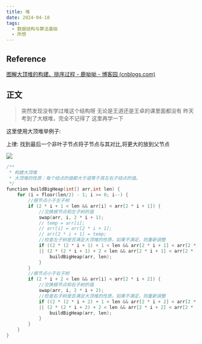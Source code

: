 ```yaml
---
title: 堆
date: 2024-04-18
tags:
  - 数据结构与算法基础
  - 所想
---
```

## Reference

[图解大顶堆的构建、排序过程 - 鹿呦呦 - 博客园 (cnblogs.com)](https://www.cnblogs.com/sunshineliulu/p/12995910.html)
## 正文

>突然发现没有学过堆这个结构呀
>无论是王道还是王卓的课里面都没有
>昨天考到了大根堆，完全不记得了
>这里再学一下

这里使用大顶堆举例子:

上律: 找到最后一个非叶子节点将子节点与其对比,将更大的放到父节点

![](/images/posts/SmartSelect_20240314_090331_Samsung%20Notes.jpg)


```cpp
/**
 * 构建大顶堆
 * 大顶堆的性质：每个结点的值都大于或等于其左右子结点的值。
 */
function buildBigHeap(int[] arr,int len) {
    for (i = floor(len/2) - 1; i >= 0; i--) {
        //根节点小于左子树
        if (2 * i + 1 < len && arr[i] < arr[2 * i + 1]) {
            //交换根节点和左子树的值
            swap(arr, i, 2 * i + 1);
            // temp = arr[i];
            // arr[i] = arr[2 * i + 1];
            // arr[2 * i + 1] = temp;
            //检查左子树是否满足大顶堆的性质，如果不满足，则重新调整
            if ((2 * (2 * i + 1) + 1 < len && arr[2 * i + 1] < arr[2 * (2 * i + 1) + 1])
            || (2 * (2 * i + 1) + 2 < len && arr[2 * i + 1] < arr[2 * (2 * i + 1) + 2])) {
                buildBigHeap(arr, len);
            }
        }
        //根节点小于右子树
        if (2 * i + 2 < len && arr[i] < arr[2 * i + 2]) {
            //交换根节点和右子树的值
            swap(arr, i, 2 * i + 2);
            //检查右子树是否满足大顶堆的性质，如果不满足，则重新调整
            if ((2 * (2 * i + 2) + 1 < len && arr[2 * i + 2] < arr[2 * (2 * i + 2) + 1])
            || (2 * (2 * i + 2) + 2 < len && arr[2 * i + 2] < arr[2 * (2 * i + 2) + 2])) {
                buildBigHeap(arr, len);
            }
        }
    }
}
```